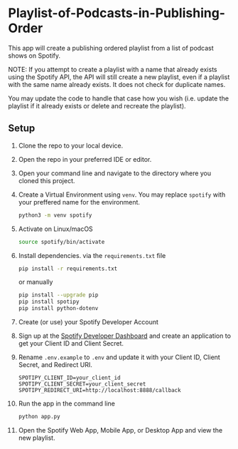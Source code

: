 # Playlist-of-Podcasts-in-Publishing-Order

This app will create a publishing ordered playlist from a list of podcast shows on Spotify.

NOTE: If you attempt to create a playlist with a name that already exists using the Spotify API, the API will still create a new playlist, even if a playlist with the same name already exists. It does not check for duplicate names.

You may update the code to handle that case how you wish (i.e. update the playlist if it already exists or delete and recreate the playlist).

## Setup

1. Clone the repo to your local device.
2. Open the repo in your preferred IDE or editor.
3. Open your command line and navigate to the directory where you cloned this project.
4. Create a Virtual Environment using `venv`. You may replace `spotify` with your preffered name for the environment.

   ```bash
   python3 -m venv spotify
   ```
   
6. Activate on Linux/macOS

   ```bash
   source spotify/bin/activate
   ```

7. Install dependencies.
   via the `requirements.txt` file
   
   ```bash
   pip install -r requirements.txt
   ```

   or manually

   ```bash
   pip install --upgrade pip
   pip install spotipy
   pip install python-dotenv
   ```

8. Create (or use) your Spotify Developer Account
9. Sign up at the [Spotify Developer Dashboard](https://developer.spotify.com/dashboard/applications) and create an application to get your Client ID and Client Secret.
10. Rename `.env.example` to `.env` and update it with your Client ID, Client Secret, and Redirect URI.

    ```env
    SPOTIPY_CLIENT_ID=your_client_id
    SPOTIPY_CLIENT_SECRET=your_client_secret
    SPOTIPY_REDIRECT_URI=http://localhost:8888/callback
    ```

11. Run the app in the command line

    ```bash
    python app.py
    ````

12. Open the Spotify Web App, Mobile App, or Desktop App and view the new playlist. 
